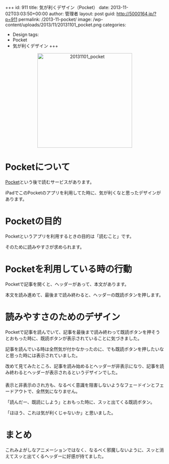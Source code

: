 +++
id: 911
title: 気が利くデザイン（Pocket）
date: 2013-11-02T03:03:50+00:00
author: 管理者
layout: post
guid: http://5000164.jp/?p=911
permalink: /2013-11-pocket/
image: /wp-content/uploads/2013/11/20131101_pocket.png
categories:
  - Design
tags:
  - Pocket
  - 気が利くデザイン
+++
<div style="text-align: center;">
  <a href="http://5000164.jp/wp-content/uploads/2013/11/20131101_pocket.png"><img src="http://5000164.jp/wp-content/uploads/2013/11/20131101_pocket-300x300.png" alt="20131101_pocket" width="300" height="300" class="aligncenter size-medium wp-image-918" srcset="http://5000164.jp/wp-content/uploads/2013/11/20131101_pocket-300x300.png 300w, http://5000164.jp/wp-content/uploads/2013/11/20131101_pocket-150x150.png 150w, http://5000164.jp/wp-content/uploads/2013/11/20131101_pocket.png 578w" sizes="(max-width: 300px) 100vw, 300px" /></a>
</div>

# Pocketについて

[Pocket](http://getpocket.com "Pocket")という後で読むサービスがあります。
  
iPadでこのPocketのアプリを利用してた時に、気が利くなと思ったデザインがあります。

# Pocketの目的

Pocketというアプリを利用するときの目的は「読むこと」です。
  
そのために読みやすさが求められます。

# Pocketを利用している時の行動

Pocketで記事を開くと、ヘッダーがあって、本文があります。
  
本文を読み進めて、最後まで読み終わると、ヘッダーの既読ボタンを押します。

# 読みやすさのためのデザイン

Pocketで記事を読んでいて、記事を最後まで読み終わって既読ボタンを押そうとおもった時に、既読ボタンが表示されていることに気づきました。
  
記事を読んでいる時は全然気が付かなかったのに、でも既読ボタンを押したいなと思った時には表示されていました。
  
改めて見てみたところ、記事を読み始めるとヘッダーが非表示になり、記事を読み終わるとヘッダーが表示されるというデザインでした。

<div style="margin: 20px auto; text-align: center;">
</div>

表示と非表示のされ方も、なるべく意識を阻害しないようなフェードインとフェードアウトで、全然気になりません。
  
「読んだー、既読にしよう」とおもった時に、スッと出てくる既読ボタン。
  
「ほほう、これは気が利くじゃないか」と思いました。

# まとめ

これみよがしなアニメーションではなく、なるべく邪魔しないように、スッと消えてスッと出てくるヘッダーに好感が持てました。